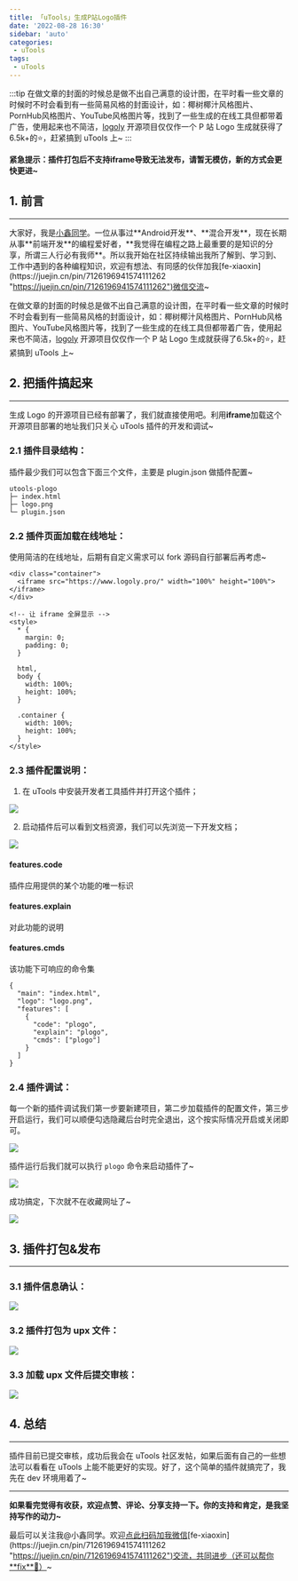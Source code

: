 ```yaml
---
title: 「uTools」生成P站Logo插件
date: '2022-08-28 16:30'
sidebar: 'auto'
categories:
 - uTools
tags:
 - uTools
---
```


:::tip
在做文章的封面的时候总是做不出自己满意的设计图，在平时看一些文章的时候时不时会看到有一些简易风格的封面设计，如：椰树椰汁风格图片、PornHub风格图片、YouTube风格图片等，找到了一些生成的在线工具但都带着广告，使用起来也不简洁，[logoly](https://link.juejin.cn/?target=https%3A%2F%2Fgithub.com%2Fbestony%2Flogoly "https://github.com/bestony/logoly") 开源项目仅仅作一个 P 站 Logo 生成就获得了6.5k+的⭐️，赶紧搞到 uTools 上~
:::

<!-- more -->

**紧急提示：插件打包后不支持iframe导致无法发布，请暂无模仿，新的方式会更快更进~**

## 1. 前言
------

大家好，我是[小鑫同学](https://juejin.cn/user/3966693685871694 "https://juejin.cn/user/3966693685871694")。一位从事过**Android开发**、**混合开发**，现在长期从事**前端开发**的编程爱好者，**我觉得在编程之路上最重要的是知识的分享，所谓三人行必有我师**。所以我开始在社区持续输出我所了解到、学习到、工作中遇到的各种编程知识，欢迎有想法、有同感的伙伴加我[fe-xiaoxin](https://juejin.cn/pin/7126196941574111262 "https://juejin.cn/pin/7126196941574111262")微信交流~

在做文章的封面的时候总是做不出自己满意的设计图，在平时看一些文章的时候时不时会看到有一些简易风格的封面设计，如：椰树椰汁风格图片、PornHub风格图片、YouTube风格图片等，找到了一些生成的在线工具但都带着广告，使用起来也不简洁，[logoly](https://link.juejin.cn/?target=https%3A%2F%2Fgithub.com%2Fbestony%2Flogoly "https://github.com/bestony/logoly") 开源项目仅仅作一个 P 站 Logo 生成就获得了6.5k+的⭐️，赶紧搞到 uTools 上~

## 2. 把插件搞起来
----------

生成 Logo 的开源项目已经有部署了，我们就直接使用吧。利用**iframe**加载这个开源项目部署的地址我们只关心 uTools 插件的开发和调试~

### 2.1 插件目录结构：

插件最少我们可以包含下面三个文件，主要是 plugin.json 做插件配置~

```
utools-plogo    
├─ index.html   
├─ logo.png     
└─ plugin.json  

```

### 2.2 插件页面加载在线地址：

使用简洁的在线地址，后期有自定义需求可以 fork 源码自行部署后再考虑~

```
<div class="container">
  <iframe src="https://www.logoly.pro/" width="100%" height="100%"></iframe>
</div>

<!-- 让 iframe 全屏显示 -->
<style>
  * {
    margin: 0;
    padding: 0;
  }
  
  html,
  body {
    width: 100%;
    height: 100%;
  }
  
  .container {
    width: 100%;
    height: 100%;
  }
</style>

```

### 2.3 插件配置说明：

1.  在 uTools 中安装开发者工具插件并打开这个插件；

![](https://p3-juejin.byteimg.com/tos-cn-i-k3u1fbpfcp/dfb226e4ff504361a32ddacbc8d096d9~tplv-k3u1fbpfcp-zoom-in-crop-mark:4536:0:0:0.image)

2.  启动插件后可以看到文档资源，我们可以先浏览一下开发文档；

![](https://p3-juejin.byteimg.com/tos-cn-i-k3u1fbpfcp/d6bbf5b8149644f19330d749b84c39e7~tplv-k3u1fbpfcp-zoom-in-crop-mark:4536:0:0:0.image)

#### features.code

插件应用提供的某个功能的唯一标识

#### features.explain

对此功能的说明

#### features.cmds

该功能下可响应的命令集

```
{
  "main": "index.html",
  "logo": "logo.png",
  "features": [
    {
      "code": "plogo",
      "explain": "plogo",
      "cmds": ["plogo"]
    }
  ]
}

```

### 2.4 插件调试：

每一个新的插件调试我们第一步要新建项目，第二步加载插件的配置文件，第三步开启运行，我们可以顺便勾选隐藏后台时完全退出，这个按实际情况开启或关闭即可。

![](https://p3-juejin.byteimg.com/tos-cn-i-k3u1fbpfcp/2f7d8bc3003d4800933867ff3fc9661d~tplv-k3u1fbpfcp-zoom-in-crop-mark:4536:0:0:0.image)

插件运行后我们就可以执行 `plogo` 命令来启动插件了~

![](https://p3-juejin.byteimg.com/tos-cn-i-k3u1fbpfcp/988f5ef2f04c4ba7b4d405e4e413312c~tplv-k3u1fbpfcp-zoom-in-crop-mark:4536:0:0:0.image)

成功搞定，下次就不在收藏网址了~

![](https://p3-juejin.byteimg.com/tos-cn-i-k3u1fbpfcp/5cea8fccf787406c8be53cff386f7696~tplv-k3u1fbpfcp-zoom-in-crop-mark:4536:0:0:0.image)

## 3. 插件打包&发布
-----------

### 3.1 插件信息确认：

![](https://p3-juejin.byteimg.com/tos-cn-i-k3u1fbpfcp/d8116fe22f794ef88843831edb95526f~tplv-k3u1fbpfcp-zoom-in-crop-mark:4536:0:0:0.image)

### 3.2 插件打包为 upx 文件：

![](https://p3-juejin.byteimg.com/tos-cn-i-k3u1fbpfcp/c5a32a6593234beeb0b595bd764e2247~tplv-k3u1fbpfcp-zoom-in-crop-mark:4536:0:0:0.image)

### 3.3 加载 upx 文件后提交审核：

![](https://p3-juejin.byteimg.com/tos-cn-i-k3u1fbpfcp/5580dc10319149ab990c410396a8ad18~tplv-k3u1fbpfcp-zoom-in-crop-mark:4536:0:0:0.image)

## 4. 总结
------

插件目前已提交审核，成功后我会在 uTools 社区发帖，如果后面有自己的一些想法可以看看在 uTools 上能不能更好的实现。好了，这个简单的插件就搞完了，我先在 dev 环境用着了~

* * *

**如果看完觉得有收获，欢迎点赞、评论、分享支持一下。你的支持和肯定，是我坚持写作的动力~**

最后可以关注我@小鑫同学。欢迎[点此扫码加我微信](https://juejin.cn/pin/7126196941574111262 "https://juejin.cn/pin/7126196941574111262")[fe-xiaoxin](https://juejin.cn/pin/7126196941574111262 "https://juejin.cn/pin/7126196941574111262")交流，共同进步（还可以帮你**fix**🐛）~